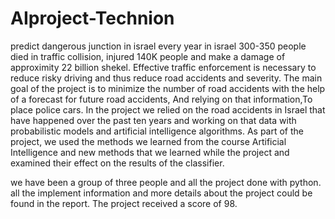# AIproject-Technion
predict dangerous junction in israel
every year in israel 300-350 people died in traffic collision, injured 140K people and make a damage of approximity 22 billion shekel.
Effective traffic enforcement is necessary to reduce risky driving and thus reduce road accidents and severity.
The main goal of the project is to minimize the number of road accidents with the help of a forecast for future road accidents,
And relying on that information,To place police cars.
In the project we relied on the road accidents in Israel that have happened over the past ten years and working on that data with probabilistic models and artificial intelligence algorithms.
As part of the project, we used the methods we learned from the course Artificial Intelligence and new methods that we learned while the project and examined their effect on the results of the classifier.

we have been a group of three people and all the project done with python.
all the implement information and more details about the project could be found in the report.
The project received a score of 98.
